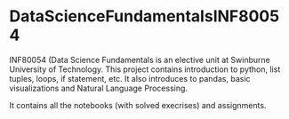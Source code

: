 # DataScienceFundamentalsINF80054
INF80054 (Data Science Fundamentals is an elective unit at Swinburne University of Technology.
This project contains introduction to python, list tuples, loops, if statement, etc.
It also introduces to pandas, basic visualizations and Natural Language Processing.

It contains all the notebooks (with solved execrises) and assignments.
